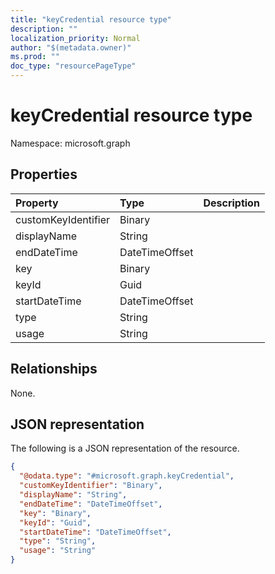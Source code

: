 ```yaml
---
title: "keyCredential resource type"
description: ""
localization_priority: Normal
author: "$(metadata.owner)"
ms.prod: ""
doc_type: "resourcePageType"
---
```


# keyCredential resource type

Namespace: microsoft.graph

## Properties

| Property            | Type           | Description |
| :------------------ | :------------- | :---------- |
| customKeyIdentifier | Binary         |             |
| displayName         | String         |             |
| endDateTime         | DateTimeOffset |             |
| key                 | Binary         |             |
| keyId               | Guid           |             |
| startDateTime       | DateTimeOffset |             |
| type                | String         |             |
| usage               | String         |             |

## Relationships

None.

## JSON representation

The following is a JSON representation of the resource.

<!-- {
  "blockType": "resource",
  "@odata.type": "microsoft.graph.keyCredential",
}
-->

```json
{
  "@odata.type": "#microsoft.graph.keyCredential",
  "customKeyIdentifier": "Binary",
  "displayName": "String",
  "endDateTime": "DateTimeOffset",
  "key": "Binary",
  "keyId": "Guid",
  "startDateTime": "DateTimeOffset",
  "type": "String",
  "usage": "String"
}
```
